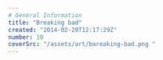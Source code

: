 ```yaml
---
# General Information
title: "Breaking bad"
created: "2014-02-29T12:17:29Z"
number: 10
coverSrc: "/assets/art/bareaking-bad.png "
---
```

